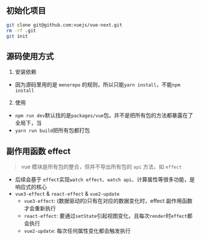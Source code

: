 ## 初始化项目

```bash
git clone git@github.com:vuejs/vue-next.git
rm -rf .git
git init
```

## 源码使用方式

1. 安装依赖

- 因为源码里用的是 `menorepo` 的规则，所以只能`yarn install`，不能`npm install`

2. 使用

- `npm run dev`默认找的是`packages/vue`包，并不是把所有包的方法都暴露在了全局下，当
- `yarn run build`把所有包都打包

## 副作用函数 effect

> vue 模块是所有包的整合，但并不导出所有包的 `api` 方法，如 `effect`

- 后续会基于 `effect`实现`watch effect`、`watch api`、计算属性等很多功能，是响应式的核心
- `vue3-effect` & `react-effect` & `vue2-update`
  - `vue3-effect`: (数据驱动的)只有在对应的数据变化时，effect 副作用函数才会重新执行
  - `react-effect`: 要通过`setState`引起视图变化，且每次`render`时`effect`都会执行
  - `vue2-update`: 每次任何属性变化都会触发执行
